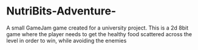 # NutriBits-Adventure-
A small GameJam game created for a university project. This is a 2d 8bit game where the player needs to get the healthy food scattered across the level in order to win, while avoiding the enemies
